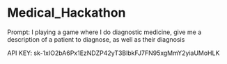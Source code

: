 # Medical_Hackathon

Prompt: I playing a game where I do diagnostic medicine, give me a description of a patient to diagnose, as well as their diagnosis

API KEY: 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
